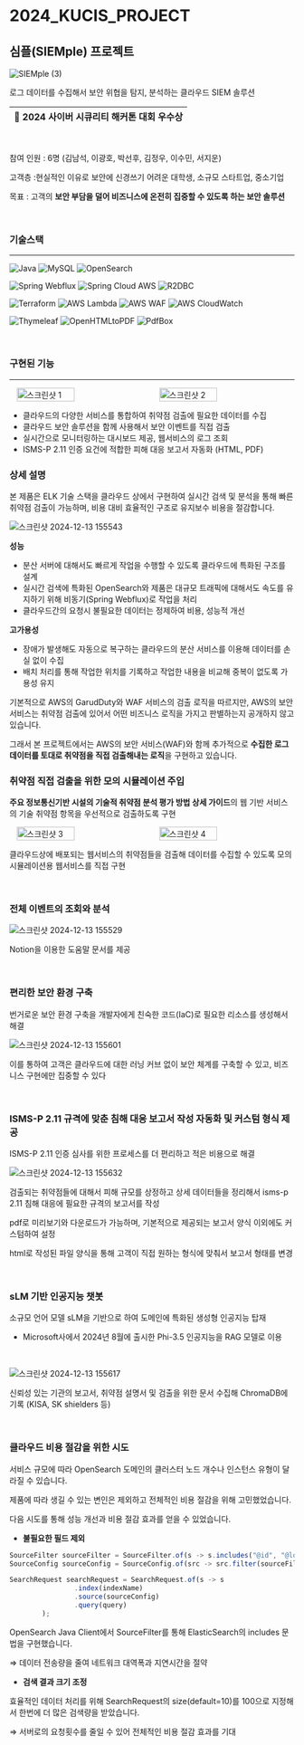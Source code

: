 # 2024_KUCIS_PROJECT
## 심플(SIEMple) 프로젝트
![SIEMple (3)](https://github.com/user-attachments/assets/a3654c21-5fc4-4f5d-9662-cda245bceaf7)

로그 데이터를 수집해서 보안 위협을 탐지, 분석하는 클라우드 SIEM 솔루션

| **🥈 2024 사이버 시큐리티 해커톤 대회 우수상** |
|------------------------------------------|

<br>

참여 인원 : 6명 (김남석, 이광호, 박선후, 김정우, 이수민, 서지운)

고객층 :현실적인 이유로 보안에 신경쓰기 어려운 대학생, 소규모 스타트업, 중소기업

목표 : 고객의 **보안 부담을 덜어 비즈니스에 온전히 집중할 수 있도록 하는 보안 솔루션**

<br>

### 기술스택

---

![Java](https://img.shields.io/badge/Java-007396)
![MySQL](https://img.shields.io/badge/MySQL-4479A1?style=flat-square&logo=mysql&logoColor=white)
![OpenSearch](https://img.shields.io/badge/OpenSearch-005571?style=flat-square&logo=elasticsearch&logoColor=white)

![Spring Webflux](https://img.shields.io/badge/Spring%20Webflux-6DB33F?style=flat-square&logo=spring&logoColor=white)
![Spring Cloud AWS](https://img.shields.io/badge/Spring%20Cloud%20AWS-6DB33F?style=flat-square&logo=spring&logoColor=white)
![R2DBC](https://img.shields.io/badge/r2dbc-6DB33F?style=flat-square&logo=spring&logoColor=white)

![Terraform](https://img.shields.io/badge/Terraform-844FBA?style=flat-square&logo=terraform&logoColor=white)
![AWS Lambda](https://img.shields.io/badge/AWS%20Lambda-FF9900?style=flat-square&logo=amazon-aws&logoColor=white)
![AWS WAF](https://img.shields.io/badge/AWS%20WAF-232F3E?style=flat-square&logo=waf&logoColor=white)
![AWS CloudWatch](https://img.shields.io/badge/AWS%20CloudWatch-FF4F8B?style=flat-square&logo=amazon-aws&logoColor=white)

![Thymeleaf](https://img.shields.io/badge/Thymeleaf-005F0F?style=flat-square&logo=thymeleaf&logoColor=white)
![OpenHTMLtoPDF](https://img.shields.io/badge/OpenHTMLtoPDF-232F3E?style=flat-square&logo=amazon-aws&logoColor=white)
![PdfBox](https://img.shields.io/badge/PdfBox-232F3E?style=flat-square&logo=amazon-aws&logoColor=white)

<br>

### 구현된 기능

---
<div style="display: flex; justify-content: space-around;">
  <img src="https://github.com/user-attachments/assets/61125f76-8d3c-44f6-9f06-10b9580e4d2d" alt="스크린샷 1" style="width: 45%;"/>
  <img src="https://github.com/user-attachments/assets/c9cd30b0-14ae-4d93-a1e3-a7fb7f826b1f" alt="스크린샷 2" style="width: 45%;"/>
</div>

- 클라우드의 다양한 서비스를 통합하여 취약점 검출에 필요한 데이터를 수집
- 클라우드 보안 솔루션을 함께 사용해서 보안 이벤트를 직접 검출
- 실시간으로 모니터링하는 대시보드 제공, 웹서비스의 로그 조회
- ISMS-P 2.11 인증 요건에 적합한 피해 대응 보고서 자동화 (HTML, PDF)

### 상세 설명

본 제품은 ELK 기술 스택을 클라우드 상에서 구현하여 실시간 검색 및 분석을 통해 빠른 취약점 검출이 가능하며, 비용 대비 효율적인 구조로 유지보수 비용을 절감합니다.

![스크린샷 2024-12-13 155543](https://github.com/user-attachments/assets/e5030e7b-3ed5-4061-840c-0708e532354e)

**성능**

- 분산 서버에 대해서도 빠르게 작업을 수행할 수 있도록 클라우드에 특화된 구조를 설계
- 실시간 검색에 특화된 OpenSearch와 제품은 대규모 트래픽에 대해서도 속도를 유지하기 위해 비동기(Spring Webflux)로 작업을 처리
- 클라우드간의 요청시 불필요한 데이터는 정제하여 비용, 성능적 개선

**고가용성**

- 장애가 발생해도 자동으로 복구하는 클라우드의 분산 서비스를 이용해 데이터를 손실 없이 수집
- 배치 처리를 통해 작업한 위치를 기록하고 작업한 내용을 비교해 중복이 없도록 가용성 유지

기본적으로 AWS의 GarudDuty와 WAF 서비스의 검출 로직을 따르지만, AWS의 보안 서비스는 취약점 검출에 있어서 어떤 비즈니스 로직을 가지고 판별하는지 공개하지 않고 있습니다.

그래서 본 프로젝트에서는 AWS의 보안 서비스(WAF)와 함께 추가적으로 **수집한 로그 데이터를 토대로 취약점을 직접 검출해내는 로직**을 구현하고 있습니다.


### 취약점 직접 검출을 위한 모의 시뮬레이션 주입

**주요 정보통신기반 시설의 기술적 취약점 분석 평가 방법 상세 가이드**의 웹 기반 서비스의 기술 취약점 항목을 우선적으로 검출하도록 구현

<div style="display: flex; justify-content: space-around;">
  <img src="https://github.com/user-attachments/assets/830f2209-30a9-4690-bf14-4ba6f770c8b5" alt="스크린샷 3" style="width: 45%;"/>
  <img src="https://github.com/user-attachments/assets/2cb6d5dc-2c0f-4718-87f4-25f959d598a6" alt="스크린샷 4" style="width: 45%;"/>
</div>

클라우드상에 배포되는 웹서비스의 취약점들을 검출해 데이터를 수집할 수 있도록 모의 시뮬레이션용 웹서비스를 직접 구현

<br>

### 전체 이벤트의 조회와 분석

![스크린샷 2024-12-13 155529](https://github.com/user-attachments/assets/4172fc26-8c94-4430-b5a4-ffb4a90cba03)

Notion을 이용한 도움말 문서를 제공

<br>

### 편리한 보안 환경 구축

번거로운 보안 환경 구축을 개발자에게 친숙한 코드(IaC)로 필요한 리소스를 생성해서 해결

![스크린샷 2024-12-13 155601](https://github.com/user-attachments/assets/a802344b-c0c0-4de8-bbaa-165ac13459e8)

이를 통하여 고객은 클라우드에 대한 러닝 커브 없이 보안 체계를 구축할 수 있고, 비즈니스 구현에만 집중할 수 있다

<br>

### ISMS-P 2.11 규격에 맞춘 침해 대응 보고서 작성 자동화 및 커스텀 형식 제공

ISMS-P 2.11 인증 심사를 위한 프로세스를 더 편리하고 적은 비용으로 해결

![스크린샷 2024-12-13 155632](https://github.com/user-attachments/assets/5d7095b5-9b95-4099-9473-ec1c0e209256)

검출되는 취약점들에 대해서 피해 규모를 상정하고 상세 데이터들을 정리해서 isms-p 2.11 침해 대응에 필요한 규격의 보고서를 작성

pdf로 미리보기와 다운로드가 가능하며, 기본적으로 제공되는 보고서 양식 이외에도 커스텀하여 설정

html로 작성된 파일 양식을 통해 고객이 직접 원하는 형식에 맞춰서 보고서 형태를 변경

<br>

###  sLM 기반 인공지능 챗봇

소규모 언어 모델 sLM을 기반으로 하여 도메인에 특화된 생성형 인공지능 탑재

- Microsoft사에서 2024년 8월에 출시한 Phi-3.5 인공지능을 RAG 모델로 이용

<br>

![스크린샷 2024-12-13 155617](https://github.com/user-attachments/assets/5d8046b1-18f9-48f4-956f-6d2b70f23b3f)

신뢰성 있는 기관의 보고서, 취약점 설명서 및 검출을 위한 문서 수집해 ChromaDB에 기록 (KISA, SK shielders 등)

<br>

### 클라우드 비용 절감을 위한 시도

서비스 규모에 따라 OpenSearch 도메인의 클러스터 노드 개수나 인스턴스 유형이 달라질 수 있습니다.

제품에 따라 생길 수 있는 변인은 제외하고 전체적인 비용 절감을 위해 고민했었습니다.

다음 시도를 통해 성능 개선과 비용 절감 효과를 얻을 수 있었습니다.

- **불필요한 필드 제외**

```jsx
SourceFilter sourceFilter = SourceFilter.of(s -> s.includes("@id", "@log_group", "@timestamp","@message"));
SourceConfig sourceConfig = SourceConfig.of(src -> src.filter(sourceFilter));

SearchRequest searchRequest = SearchRequest.of(s -> s
                .index(indexName)
                .source(sourceConfig)
                .query(query)
        );
```

OpenSearch Java Client에서 SourceFilter를 통해 ElasticSearch의 includes 문법을 구현했습니다.

⇒ 데이터 전송량을 줄여 네트워크 대역폭과 지연시간을 절약

- **검색 결과 크기 조정**

효율적인 데이터 처리를 위해 SearchRequest의 size(default=10)를 100으로 지정해서 한번에 더 많은 검색량을 받았습니다.

⇒ 서버로의 요청횟수를 줄일 수 있어 전체적인 비용 절감 효과를 기대
